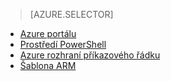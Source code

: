 > [AZURE.SELECTOR]
- [Azure portálu](../articles/virtual-network/virtual-networks-create-vnet-arm-pportal.md)
- [Prostředí PowerShell](../articles/virtual-network/virtual-networks-create-vnet-arm-ps.md)
- [Azure rozhraní příkazového řádku](../articles/virtual-network/virtual-networks-create-vnet-arm-cli.md)
- [Šablona ARM](../articles/virtual-network/virtual-networks-create-vnet-arm-template-click.md)
